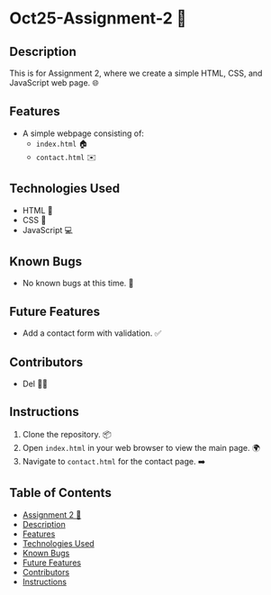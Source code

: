 # Oct25-Assignment-2 🎉

## Description
This is for Assignment 2, where we create a simple HTML, CSS, and JavaScript web page. 🌐

## Features
- A simple webpage consisting of:
  - `index.html` 🏠
  - `contact.html` ✉️

## Technologies Used
- HTML 📄
- CSS 🎨
- JavaScript 💻

## Known Bugs
- No known bugs at this time. 🐞

## Future Features
- Add a contact form with validation. ✅

## Contributors
- Del 👩‍💻

## Instructions
1. Clone the repository. 📦
2. Open `index.html` in your web browser to view the main page. 🌍
3. Navigate to `contact.html` for the contact page. ➡️

## Table of Contents
- [Assignment 2 🎉](#assignment-2)
- [Description](#description)
- [Features](#features)
- [Technologies Used](#technologies-used)
- [Known Bugs](#known-bugs)
- [Future Features](#future-features)
- [Contributors](#contributors)
- [Instructions](#instructions)
